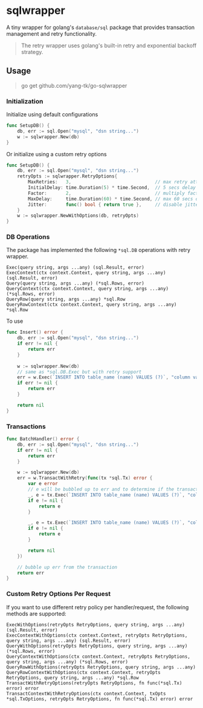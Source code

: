 # sqlwrapper

A tiny wrapper for golang's `database/sql` package that provides transaction management and retry functionality.

> The retry wrapper uses golang's built-in retry and exponential backoff strategy.

## Usage

> go get github.com/yang-tk/go-sqlwrapper

### Initialization

Initialize using default configurations

```go
func SetupDB() {
    db, err := sql.Open("mysql", "dsn string...")
	w := sqlwrapper.New(db)
}	
```

Or initialize using a custom retry options

```go
func SetupDB() {
    db, err := sql.Open("mysql", "dsn string...")
    retryOpts := sqlwrapper.RetryOptions{
        MaxRetries:   3,                               // max retry attempts
        InitialDelay: time.Duration(5) * time.Second,  // 5 secs delay after each iteration
        Factor:       2,                               // multiply factor
        MaxDelay:     time.Duration(60) * time.Second, // max 60 secs delay
        Jitter:       func() bool { return true },     // disable jitter
    }
	w := sqlwrapper.NewWithOptions(db, retryOpts) 
}	
```

### DB Operations

The package has implemented the following `*sql.DB` operations with retry wrapper.

```code
Exec(query string, args ...any) (sql.Result, error)
ExecContext(ctx context.Context, query string, args ...any) (sql.Result, error)
Query(query string, args ...any) (*sql.Rows, error)
QueryContext(ctx context.Context, query string, args ...any) (*sql.Rows, error)
QueryRow(query string, args ...any) *sql.Row
QueryRowContext(ctx context.Context, query string, args ...any) *sql.Row
```

To use

```go
func Insert() error {
	db, err := sql.Open("mysql", "dsn string...")
	if err != nil {
		return err
	}
	
	w := sqlwrapper.New(db)
	// same as *sql.DB.Exec but with retry support
	err = w.Exec(`INSERT INTO table_name (name) VALUES (?)`, "column value")
	if err != nil {
		return err
	}

	return nil
}
```

### Transactions

```go
func BatchHandler() error {
	db, err := sql.Open("mysql", "dsn string...")
	if err != nil {
		return err
	}

	w := sqlwrapper.New(db)
	err = w.TransactWithRetry(func(tx *sql.Tx) error {
		var e error
		// e will be bubbled up to err and to determine if the transaction should roll back or commit
		_, e = tx.Exec(`INSERT INTO table_name (name) VALUES (?)`, "column value 1")
		if e != nil {
			return e
		}

        _, e = tx.Exec(`INSERT INTO table_name (name) VALUES (?)`, "column value 2")
        if e != nil {
            return e
        }

		return nil
	})

	// bubble up err from the transaction
	return err
}
```

### Custom Retry Options Per Request

If you want to use different retry policy per handler/request, the following methods are supported:

```code
ExecWithOptions(retryOpts RetryOptions, query string, args ...any) (sql.Result, error)
ExecContextWithOptions(ctx context.Context, retryOpts RetryOptions, query string, args ...any) (sql.Result, error)
QueryWithOptions(retryOpts RetryOptions, query string, args ...any) (*sql.Rows, error)
QueryContextWithOptions(ctx context.Context, retryOpts RetryOptions, query string, args ...any) (*sql.Rows, error)
QueryRowWithOptions(retryOpts RetryOptions, query string, args ...any)
QueryRowContextWithOptions(ctx context.Context, retryOpts RetryOptions, query string, args ...any) *sql.Row
TransactWithRetryOptions(retryOpts RetryOptions, fn func(*sql.Tx) error) error
TransactContextWithRetryOptions(ctx context.Context, txOpts *sql.TxOptions, retryOpts RetryOptions, fn func(*sql.Tx) error) error
```

